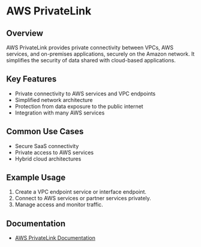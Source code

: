 # AWS PrivateLink

## Overview
AWS PrivateLink provides private connectivity between VPCs, AWS services, and on-premises applications, securely on the Amazon network. It simplifies the security of data shared with cloud-based applications.

## Key Features
- Private connectivity to AWS services and VPC endpoints
- Simplified network architecture
- Protection from data exposure to the public internet
- Integration with many AWS services

## Common Use Cases
- Secure SaaS connectivity
- Private access to AWS services
- Hybrid cloud architectures

## Example Usage
1. Create a VPC endpoint service or interface endpoint.
2. Connect to AWS services or partner services privately.
3. Manage access and monitor traffic.

## Documentation
- [AWS PrivateLink Documentation](https://docs.aws.amazon.com/privatelink/)
